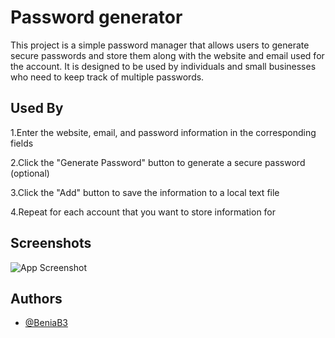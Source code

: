 
# Password generator

This project is a simple password manager that allows users to generate secure passwords and
store them along with the website and email used for the account. It is designed to be used 
by individuals and small businesses who need to keep track of multiple passwords.



## Used By

1.Enter the website, email, and password information in the corresponding fields

2.Click the "Generate Password" button to generate a secure password (optional)

3.Click the "Add" button to save the information to a local text file

4.Repeat for each account that you want to store information for


## Screenshots

![App Screenshot](https://user-images.githubusercontent.com/104169955/235253341-95d3a73d-874a-429c-87f1-9cd4816179c7.PNG)


## Authors

- [@BeniaB3](https://github.com/BeniaB3)

